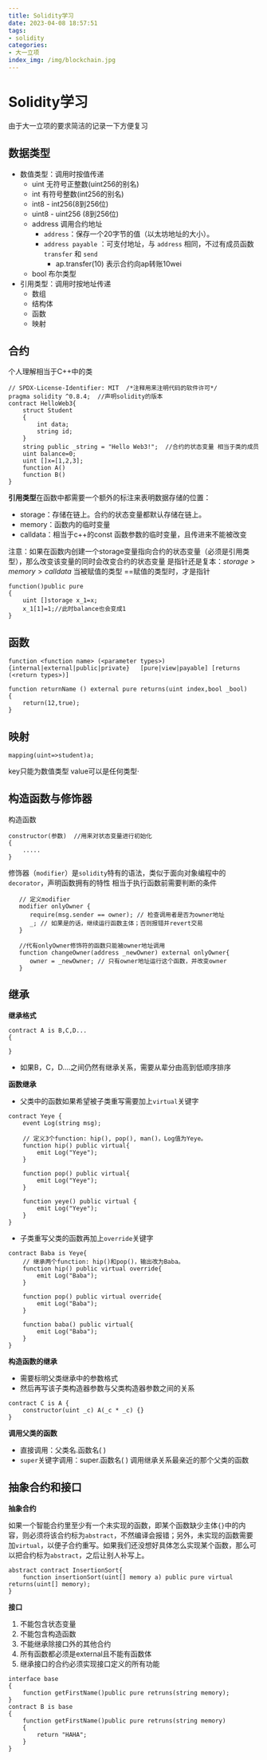 ```yaml
---
title: Solidity学习
date: 2023-04-08 18:57:51
tags:
- solidity
categories:
- 大一立项
index_img: /img/blockchain.jpg
---
```


# Solidity学习

由于大一立项的要求简洁的记录一下方便复习

<!--more-->

## 数据类型

* 数值类型：调用时按值传递
  * uint 无符号正整数(uint256的别名)
  * int  有符号整数(int256的别名)
  * int8 - int256(8到256位)
  * uint8 - uint256 (8到256位)
  * address 调用合约地址
    * `address`：保存一个20字节的值（以太坊地址的大小）。
    * `address payable` ：可支付地址，与 `address` 相同，不过有成员函数 `transfer` 和 `send`
      * ap.transfer(10) 表示合约向ap转账10wei
  * bool 布尔类型
* 引用类型：调用时按地址传递
  * 数组
  * 结构体
  * 函数
  * 映射

## 合约

个人理解相当于C++中的类

```solidity
// SPDX-License-Identifier: MIT  /*注释用来注明代码的软件许可*/
pragma solidity ^0.8.4;  //声明solidity的版本
contract HelloWeb3{
	struct Student
	{
		int data;
		string id;
	}
    string public _string = "Hello Web3!";  //合约的状态变量 相当于类的成员
    uint balance=0;
    uint []x=[1,2,3];
    function A()
    function B()
}
```

**引用类型**在函数中都需要一个额外的标注来表明数据存储的位置：

* storage：存储在链上。合约的状态变量都默认存储在链上。
* memory：函数内的临时变量
* calldata：相当于c++的const   函数参数的临时变量，且传进来不能被改变

注意：如果在函数内创建一个storage变量指向合约的状态变量（必须是引用类型），那么改变该变量的同时会改变合约的状态变量
是指针还是复本：$storage>memory>calldata$ 当被赋值的类型 ==赋值的类型时，才是指针

```solidity
function()public pure 
{
	uint []storage x_1=x;
	x_1[1]=1;//此时balance也会变成1
}
```



## 函数

```solidity
function <function name> (<parameter types>) {internal|external|public|private}   [pure|view|payable] [returns (<return types>)]

function returnName () external pure returns(uint index,bool _bool)
{
	return(12,true);
}
```



## 映射

```solidity
mapping(uint=>student)a; 
```

key只能为数值类型
value可以是任何类型·



## 构造函数与修饰器

构造函数

```solidity
constructor(参数)  //用来对状态变量进行初始化
{
	.....
}

```

修饰器（`modifier`）是`solidity`特有的语法，类似于面向对象编程中的`decorator`，声明函数拥有的特性
相当于执行函数前需要判断的条件

```solidity
   // 定义modifier
   modifier onlyOwner {
      require(msg.sender == owner); // 检查调用者是否为owner地址
      _; // 如果是的话，继续运行函数主体；否则报错并revert交易
   }
   
   //代有onlyOwner修饰符的函数只能被owner地址调用
   function changeOwner(address _newOwner) external onlyOwner{
      owner = _newOwner; // 只有owner地址运行这个函数，并改变owner
   }
```



## 继承

**继承格式**

```solidity
contract A is B,C,D...
{
		
}
```

* 如果B，C，D....之间仍然有继承关系，需要从辈分由高到低顺序排序



**函数继承**

* 父类中的函数如果希望被子类重写需要加上`virtual`关键字

```solidity
contract Yeye {
    event Log(string msg);

    // 定义3个function: hip(), pop(), man()，Log值为Yeye。
    function hip() public virtual{
        emit Log("Yeye");
    }

    function pop() public virtual{
        emit Log("Yeye");
    }

    function yeye() public virtual {
        emit Log("Yeye");
    }
}
```

* 子类重写父类的函数再加上`override`关键字

```solidity
contract Baba is Yeye{
    // 继承两个function: hip()和pop()，输出改为Baba。
    function hip() public virtual override{
        emit Log("Baba");
    }

    function pop() public virtual override{
        emit Log("Baba");
    }

    function baba() public virtual{
        emit Log("Baba");
    }
}
```



**构造函数的继承**

* 需要标明父类继承中的参数格式
* 然后再写该子类构造器参数与父类构造器参数之间的关系

```solidity
contract C is A {
    constructor(uint _c) A(_c * _c) {}
}
```

**调用父类的函数**

* 直接调用：父类名.函数名( )
* `super`关键字调用：super.函数名( )  调用继承关系最亲近的那个父类的函数



## 抽象合约和接口

**抽象合约**

如果一个智能合约里至少有一个未实现的函数，即某个函数缺少主体`{}`中的内容，则必须将该合约标为`abstract`，不然编译会报错；另外，未实现的函数需要加`virtual`，以便子合约重写。如果我们还没想好具体怎么实现某个函数，那么可以把合约标为`abstract`，之后让别人补写上。

```solidity
abstract contract InsertionSort{
    function insertionSort(uint[] memory a) public pure virtual returns(uint[] memory);
}
```

**接口**

1. 不能包含状态变量
2. 不能包含构造函数
3. 不能继承除接口外的其他合约
4. 所有函数都必须是external且不能有函数体
5. 继承接口的合约必须实现接口定义的所有功能

```
interface base
{
	function getFirstName()public pure retruns(string memory);
}
contract B is base
{
	function getFirstName()public pure retruns(string memory)
	{
		return "HAHA";
	}
}
```




